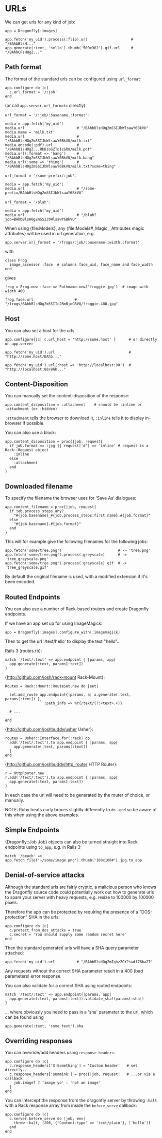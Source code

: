 URLs
====

We can get urls for any kind of job:

    app = Dragonfly[:images]

    app.fetch('my_uid').process(:flip).url                    # "/BAhbBlsH..."
    app.generate(:text, 'hello').thumb('500x302').gif.url     # "/BAhbCFsHOgZ..."

Path format
-----------
The format of the standard urls can be configured using `url_format`:

    app.configure do |c|
      c.url_format = '/:job'
    end

(or call `app.server.url_format=` directly).

`url_format = '/:job/:basename.:format'`:

    media = app.fetch('my_uid')
    media.url                        # "/BAhbBlsHOgZmSSIJbWlsawY6BkVU"
    media.name = 'milk.txt'
    media.url                        # "/BAhbBlsHOgZmSSIJbWlsawY6BkVU/milk.txt"
    media.encode(:pdf).url           # "/BAhbB1sHOgZ...RbBzoGZToIcGRm/milk.pdf"
    media.url(:format => 'bang')     # "/BAhbBlsHOgZmSSIJbWlsawY6BkVU/milk.bang"
    media.url(:some => 'thing')      # "/BAhbBlsHOgZmSSIJbWlsawY6BkVU/milk.txt?some=thing"

`url_format = '/some-prefix/:job'`:

    media = app.fetch('my_uid')
    media.url                        # "/some-prefix/BAhbBlsHOgZmSSIJbWlsawY6BkVU"

`url_format = '/blah'`:

    media = app.fetch('my_uid')
    media.url                        # "/blah?job=BAhbBlsHOgZmSSIJbWlsawY6BkVU"

When using {file:Models}, any {file:Models#_Magic__Attributes magic attributes} will be used in url generation, e.g.

    app.server.url_format = '/frogs/:job/:basename-:width.:format'

with

    class Frog
      image_accessor :face  # columns face_uid, face_name and face_width
    end

gives

    frog = Frog.new :face => Pathname.new('froggie.jpg')  # image with width 400
    
    frog.face.url                   # "/frogs/BAhbBlsHOgZmSSIIc2RmBjoGRVQ/froggie-400.jpg"

Host
----
You can also set a host for the urls

    app.configure{|c| c.url_host = 'http://some.host' }      # or directly on app.server
    
    app.fetch('my_uid').url                                  # "http://some.host/BAhb..."

    app.fetch('my_uid').url(:host => 'http://localhost:80')  # "http://localhost:80/BAh..."

Content-Disposition
-------------------
You can manually set the content-disposition of the response:

    app.content_disposition = :attachment    # should be :inline or :attachment (or :hidden)

`:attachment` tells the browser to download it, `:inline` tells it to display in-browser if possible.

You can also use a block:

    app.content_disposition = proc{|job, request|
      if job.format == :jpg || request['d'] == 'inline' # request is a Rack::Request object
        :inline
      else
        :attachment
      end
    }

Downloaded filename
-------------------
To specify the filename the browser uses for 'Save As' dialogues:

    app.content_filename = proc{|job, request|
      if job.process_steps.any?
        "#{job.basename}_#{job.process_steps.first.name}.#{job.format}"
      else
        "#{job.basename}.#{job.format}"
      end
    }

This will for example give the following filenames for the following jobs:

    app.fetch('some/tree.png')                          # -> 'tree.png'
    app.fetch('some/tree.png').process(:greyscale)      # -> 'tree_greyscale.png'
    app.fetch('some/tree.png').process(:greyscale).gif  # -> 'tree_greyscale.gif'

By default the original filename is used, with a modified extension if it's been encoded.

Routed Endpoints
----------------
You can also use a number of Rack-based routers and create Dragonfly endpoints.

If we have an app set up for using ImageMagick:

    app = Dragonfly[:images].configure_with(:imagemagick)

Then to get the url '/text/hello' to display the text "hello"...

Rails 3 (routes.rb):

    match '/text/:text' => app.endpoint { |params, app|
      app.generate(:text, params[:text])
    }

{http://github.com/josh/rack-mount Rack-Mount}:

    Routes = Rack::Mount::RouteSet.new do |set|

      set.add_route app.endpoint{|params, a| a.generate(:text, params[:text]) },
                      :path_info => %r{/text/(?:<text>.+)}

      # ...

    end

{http://github.com/joshbuddy/usher Usher}:

    routes = Usher::Interface.for(:rack) do
      add('/text/:text').to app.endpoint { |params, app|
        app.generate(:text, params[:text])
      }
    end

{http://github.com/joshbuddy/http_router HTTP Router}:

    r = HttpRouter.new
    r.add('/text/:text').to app.endpoint { |params, app|
      app.generate(:text, params[:text])
    }

In each case the url will need to be generated by the router of choice, or manually.

NOTE: Ruby treats curly braces slightly differently to `do`...`end` so be aware of this when using the above examples.

Simple Endpoints
----------------
{Dragonfly::Job Job} objects can also be turned straight into Rack endpoints using `to_app`, e.g. in Rails 3:

    match '/beach' => app.fetch_file('~/some/image.png').thumb('100x100#').jpg.to_app


Denial-of-service attacks
-------------------------
Although the standard urls are fairly cryptic, a malicious person who knows the Dragonfly source code could potentially
work out how to generate urls to spam your server with heavy requests, e.g. resize to 100000 by 100000 pixels.

Therefore the app can be protected by requiring the presence of a "DOS-protection" SHA in the urls:

    app.configure do |c|
      c.protect_from_dos_attacks = true
      c.secret = 'You should supply some random secret here'
    end

Then the standard generated urls will have a SHA query parameter attached:

    app.fetch('my_uid').url          # "/BAhbBlsHOgZmIghzZGY?s=df76ba27"

Any requests without the correct SHA parameter result in a 400 (bad parameters) error response.

You can also validate for a correct SHA using routed endpoints:

    match '/text/:text' => app.endpoint{|params, app|
      app.generate(:text, params[:text]).validate_sha!(params[:sha])
    }

... where obviously you need to pass in a 'sha' parameter to the url, which can be found using

    app.generate(:text, 'some text').sha

Overriding responses
--------------------
You can override/add headers using `response_headers`:

    app.configure do |c|
      c.response_headers['X-Something'] = 'Custom header'   # set directly..
      c.response_headers['summink'] = proc{|job, request|   # ...or via a callback
        job.image? ? 'image yo' : 'not an image'
      }
    end

You can intercept the response from the dragonfly server by throwing `:halt` with a Rack response array from inside the `before_serve` callback:

    app.configure do |c|
      c.server.before_serve do |job, env|
        throw :halt, [200, {'Content-type' => 'text/plain'}, ['hello']]
      end
    end
